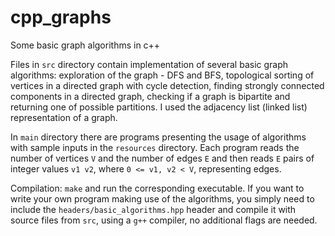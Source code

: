 # cpp_graphs
Some basic graph algorithms in c++

Files in ```src``` directory contain implementation of several basic graph algorithms: exploration of the graph - DFS and BFS, topological sorting of vertices in a directed graph with cycle detection, finding strongly connected components in a directed graph, checking if a graph is bipartite and returning one of possible partitions. I used the adjacency list (linked list) representation of a graph.

In ```main``` directory there are programs presenting the usage of algorithms with sample inputs in the ```resources``` directory. Each program reads the number of vertices ```V``` and the number of edges ```E``` and then reads ```E``` pairs of integer values ```v1 v2```, where ```0 <= v1, v2 < V```, representing edges.

Compilation: ```make``` and run the corresponding executable. If you want to write your own program making use of the algorithms, you simply need to include the ```headers/basic_algorithms.hpp``` header and compile it with source files from ```src```, using a ```g++``` compiler, no additional flags are needed.
